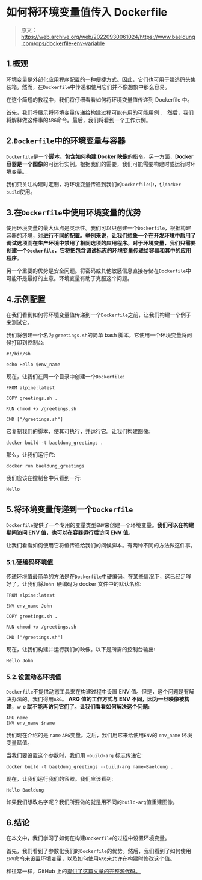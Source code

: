 # 如何将环境变量值传入 Dockerfile

> 原文：<https://web.archive.org/web/20220930061024/https://www.baeldung.com/ops/dockerfile-env-variable>

## 1.概观

环境变量是外部化应用程序配置的一种便捷方式。因此，它们也可用于建造码头集装箱。然而，在`Dockerfile`中传递和使用它们并不像想象中那么容易。

在这个简短的教程中，我们将仔细看看如何将环境变量值传递到 Dockerfile 中。

首先，我们将展示将环境变量传递给构建过程可能有用的可能用例 `. ` 然后，我们将解释做这件事的`ARG`命令。最后，我们将看到一个工作示例。

## 2.`Dockerfile`中的环境变量与容器

`Dockerfile`是一个**脚本，包含如何构建 Docker 映像**的指令。另一方面，**Docker 容器是一个图像**的可运行实例。根据我们的需要，我们可能需要构建时或运行时环境变量[。](/web/20220816103559/https://www.baeldung.com/ops/docker-container-environment-variables)

我们只关注构建时定制，将环境变量传递到我们的`Dockerfile`中，供`docker build`使用。

## 3.在`Dockerfile`中使用环境变量的优势

使用环境变量的最大优点是灵活性。我们可以只创建一个`Dockerfile`，根据构建容器的环境，对**进行不同的配置。举例来说，让我们想象一个在开发环境中启用了调试选项而在生产环境中禁用了相同选项的应用程序。对于环境变量，我们只需要创建一个`Dockerfile`，它将把包含调试标志的环境变量传递给容器和其中的应用程序。**

另一个重要的优势是安全问题。将密码或其他敏感信息直接存储在`Dockerfile`中可能不是最好的主意。环境变量有助于克服这个问题。

## 4.示例配置

在我们看到如何将环境变量值传递到一个`Dockerfile`之前，让我们构建一个例子来测试它。

我们将创建一个名为 `greetings.sh`的简单 bash 脚本，它使用一个环境变量将问候打印到控制台:

```
#!/bin/sh

echo Hello $env_name
```

现在，让我们在同一个目录中创建一个`Dockerfile`:

```
FROM alpine:latest

COPY greetings.sh .

RUN chmod +x /greetings.sh

CMD ["/greetings.sh"]
```

它复制我们的脚本，使其可执行，并运行它。让我们构建图像:

```
docker build -t baeldung_greetings . 
```

那么，让我们运行它:

```
docker run baeldung_greetings
```

我们应该在控制台中只看到一行:

```
Hello
```

## 5.将环境变量传递到一个`Dockerfile`

`Dockerfile`提供了一个专用的变量类型`ENV`来创建一个环境变量。**我们可以在构建期间访问 ENV 值，也可以在容器运行后访问 ENV 值**。

让我们看看如何使用它将值传递给我们的问候脚本。有两种不同的方法做这件事。

### 5.1.硬编码环境值

传递环境值最简单的方法是在`Dockerfile`中硬编码。在某些情况下，这已经足够好了。让我们将`John `硬编码为 docker 文件中的默认名称:

```
FROM alpine:latest

ENV env_name John

COPY greetings.sh .

RUN chmod +x /greetings.sh

CMD ["/greetings.sh"]
```

现在，让我们构建并运行我们的映像。以下是所需的控制台输出:

`Hello John`

### 5.2.设置动态环境值

`Dockerfile`不提供动态工具来在构建过程中设置 ENV 值。但是，这个问题是有解决办法的。我们得用`ARG`。 **ARG 值的工作方式与 ENV 不同，因为一旦映像被构建**，w **e 就不能再访问它们了。让我们看看如何解决这个问题:**

```
ARG name
ENV env_name $name
```

我们现在介绍的是 `name` `ARG`变量。之后，我们用它来给使用`ENV`的 `env_name` 环境变量赋值。

当我们要设置这个参数时，我们用 `–build-arg` 标志传递它:

```
docker build -t baeldung_greetings --build-arg name=Baeldung .
```

现在，让我们运行我们的容器。我们应该看到:

```
Hello Baeldung
```

如果我们想改名字呢？我们所要做的就是用不同的`build-arg`值重建图像。

## 6.结论

在本文中，我们学习了如何在构建`Dockerfile`的过程中设置环境变量。

首先，我们看到了参数化我们的`Dockerfile`的优势。然后，我们看到了如何使用`ENV`命令来设置环境变量，以及如何使用`ARG`来允许在构建时修改这个值。

和往常一样，GitHub 上的[提供了这篇文章的完整源代码。](https://web.archive.org/web/20220816103559/https://github.com/eugenp/tutorials/tree/master/docker-modules/docker-environment-variables)